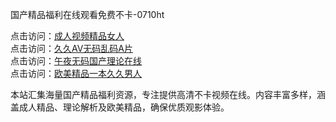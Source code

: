 国产精品福利在线观看免费不卡-0710ht

点击访问：<a href="https://heiliaoe8ajia.pages.dev">成人视频精品女人</a><br>
点击访问：<a href="https://heiliaozj3tjd.pages.dev">久久AV无码乱码A片</a><br>
点击访问：<a href="https://heiliaoga6s9v.pages.dev">午夜无码国产理论在线</a><br>
点击访问：<a href="https://heiliaowzu4ur.pages.dev">欧美精品一本久久男人</a><br>

本站汇集海量国产精品福利资源，专注提供高清不卡视频在线。内容丰富多样，涵盖成人精品、理论解析及欧美精品，确保优质观影体验。

<span style="display:none;">[Canonical link](https://github.com/hihi20250710/hihi4)</span>
